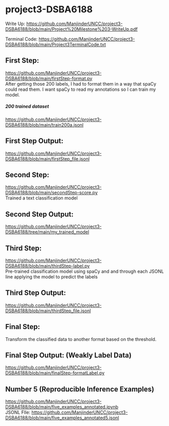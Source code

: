 # project3-DSBA6188

Write Up:
https://github.com/ManjinderUNCC/project3-DSBA6188/blob/main/Project%20Milestone%203-WriteUp.pdf

Terminal Code:
https://github.com/ManjinderUNCC/project3-DSBA6188/blob/main/Project3TerminalCode.txt

## First Step:
https://github.com/ManjinderUNCC/project3-DSBA6188/blob/main/firstStep-format.py
<br> After getting those 200 labels, I had to format them in a way that spaCy could read them. I want
spaCy to read my annotations so I can train my model. 

##### 200 trained dataset
https://github.com/ManjinderUNCC/project3-DSBA6188/blob/main/train200a.jsonl

## First Step Output:
https://github.com/ManjinderUNCC/project3-DSBA6188/blob/main/firstStep_file.jsonl

## Second Step:
https://github.com/ManjinderUNCC/project3-DSBA6188/blob/main/secondStep-score.py
<br> Trained a text classification model

## Second Step Output:
https://github.com/ManjinderUNCC/project3-DSBA6188/tree/main/my_trained_model

## Third Step:
https://github.com/ManjinderUNCC/project3-DSBA6188/blob/main/thirdStep-label.py
<br> Pre-trained classification model using spaCy and and through each JSONL line applying the model to predict the labels

## Third Step Output:
https://github.com/ManjinderUNCC/project3-DSBA6188/blob/main/thirdStep_file.jsonl

## Final Step:
Transform the classified data to another format based on the threshold.
 
## Final Step Output: (Weakly Label Data)
https://github.com/ManjinderUNCC/project3-DSBA6188/blob/main/finalStep-formatLabel.py

## Number 5 (Reproducible Inference Examples)
https://github.com/ManjinderUNCC/project3-DSBA6188/blob/main/five_examples_annotated.ipynb
<br> JSONL FIle: https://github.com/ManjinderUNCC/project3-DSBA6188/blob/main/five_examples_annotated5.jsonl


